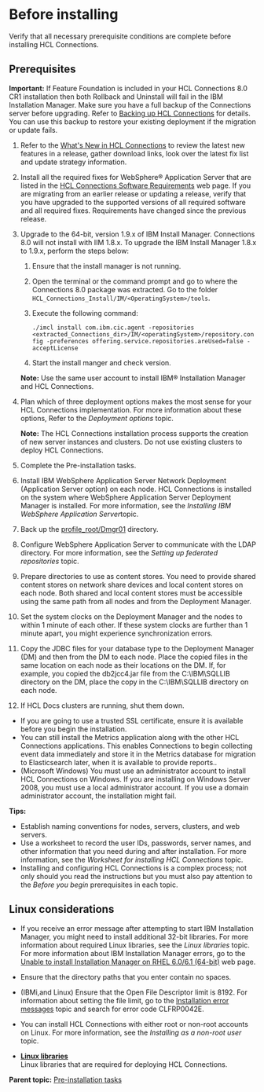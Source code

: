 # Before installing 

Verify that all necessary prerequisite conditions are complete before installing HCL Connections.

## Prerequisites 

**Important:** If Feature Foundation is included in your HCL Connections 8.0 CR1 installation then both Rollback and Uninstall will fail in the IBM Installation Manager. Make sure you have a full backup of the Connections server before upgrading. Refer to [Backing up HCL Connections](../migrate/t_back-up.md) for details. You can use this backup to restore your existing deployment if the migration or update fails.

1.  Refer to the [What's New in HCL Connections](../overview/i_ovr_r_whats_new_cr1.md) to review the latest new features in a release, gather download links, look over the latest fix list and update strategy information.
2.  Install all the required fixes for WebSphere® Application Server that are listed in the [HCL Connections Software Requirements](https://support.hcltechsw.com/csm?id=kb_article&sysparm_article=KB0073654) web page. If you are migrating from an earlier release or updating a release, verify that you have upgraded to the supported versions of all required software and all required fixes. Requirements have changed since the previous release.
3.  Upgrade to the 64-bit, version 1.9.x of IBM Install Manager. Connections 8.0 will not install with IIM 1.8.x. To upgrade the IBM Install Manager 1.8.x to 1.9.x, perform the steps below:

    1.  Ensure that the install manager is not running.
    2.  Open the terminal or the command prompt and go to where the Connections 8.0 package was extracted. Go to the folder `HCL_Connections_Install/IM/<OperatingSystem>/tools`.
    3.  Execute the following command:
       
        ``./imcl install com.ibm.cic.agent -repositories <extracted_Connections_dir>/IM/<operatingSystem>/repository.config -preferences offering.service.repositories.areUsed=false -acceptLicense``
    
    4.  Start the install manger and check version.

    **Note:** Use the same user account to install IBM® Installation Manager and HCL Connections.

4.  Plan which of three deployment options makes the most sense for your HCL Connections implementation. For more information about these options, Refer to the *Deployment options* topic.

    **Note:** The HCL Connections installation process supports the creation of new server instances and clusters. Do not use existing clusters to deploy HCL Connections.

5.  Complete the Pre-installation tasks.
6.  Install IBM WebSphere Application Server Network Deployment \(Application Server option\) on each node. HCL Connections is installed on the system where WebSphere Application Server Deployment Manager is installed. For more information, see the *Installing IBM WebSphere Application Server*topic.
7.  Back up the [profile\_root/Dmgr01](../plan/i_ovr_r_directory_conventions.md) directory.
8.  Configure WebSphere Application Server to communicate with the LDAP directory. For more information, see the *Setting up federated repositories* topic.
9.  Prepare directories to use as content stores. You need to provide shared content stores on network share devices and local content stores on each node. Both shared and local content stores must be accessible using the same path from all nodes and from the Deployment Manager.
10. Set the system clocks on the Deployment Manager and the nodes to within 1 minute of each other. If these system clocks are further than 1 minute apart, you might experience synchronization errors.
11. Copy the JDBC files for your database type to the Deployment Manager \(DM\) and then from the DM to each node. Place the copied files in the same location on each node as their locations on the DM. If, for example, you copied the db2jcc4.jar file from the C:\\IBM\\SQLLIB directory on the DM, place the copy in the C:\\IBM\\SQLLIB directory on each node.
12. If HCL Docs clusters are running, shut them down.

-   If you are going to use a trusted SSL certificate, ensure it is available before you begin the installation.
-   You can still install the Metrics application along with the other HCL Connections applications. This enables Connections to begin collecting event data immediately and store it in the Metrics database for migration to Elasticsearch later, when it is available to provide reports..
-   \(Microsoft Windows\) You must use an administrator account to install HCL Connections on Windows. If you are installing on Windows Server 2008, you must use a local administrator account. If you use a domain administrator account, the installation might fail.

**Tips:**

-   Establish naming conventions for nodes, servers, clusters, and web servers.
-   Use a worksheet to record the user IDs, passwords, server names, and other information that you need during and after installation. For more information, see the *Worksheet for installing HCL Connections* topic.
-   Installing and configuring HCL Connections is a complex process; not only should you read the instructions but you must also pay attention to the *Before you begin* prerequisites in each topic.

## Linux considerations 

-   If you receive an error message after attempting to start IBM Installation Manager, you might need to install additional 32-bit libraries. For more information about required Linux libraries, see the *Linux libraries* topic. For more information about IBM Installation Manager errors, go to the [Unable to install Installation Manager on RHEL 6.0/6.1 \(64-bit\)](https://www-304.ibm.com/support/docview.wss?uid=swg21459143) web page.
-   Ensure that the directory paths that you enter contain no spaces.
-   \(IBMi,and Linux\) Ensure that the Open File Descriptor limit is 8192. For information about setting the file limit, go to the [Installation error messages](../troubleshoot/r_error_codes_install.md) topic and search for error code CLFRP0042E.

-   You can install HCL Connections with either root or non-root accounts on Linux. For more information, see the *Installing as a non-root user* topic.

-   **[Linux libraries](../install/r_linux_libraries.md)**  
Linux libraries that are required for deploying HCL Connections.


**Parent topic:** [Pre-installation tasks](../install/c_preinstall_actions.md)

